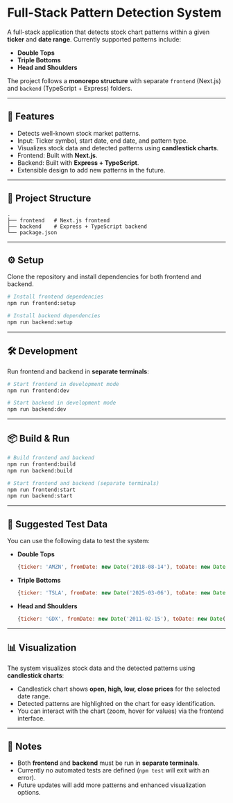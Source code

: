 # Full-Stack Pattern Detection System

A full-stack application that detects stock chart patterns within a given **ticker** and **date range**.
Currently supported patterns include:

* **Double Tops**
* **Triple Bottoms**
* **Head and Shoulders**

The project follows a **monorepo structure** with separate `frontend` (Next.js) and `backend` (TypeScript + Express) folders.

---

## 🚀 Features

* Detects well-known stock market patterns.
* Input: Ticker symbol, start date, end date, and pattern type.
* Visualizes stock data and detected patterns using **candlestick charts**.
* Frontend: Built with **Next.js**.
* Backend: Built with **Express + TypeScript**.
* Extensible design to add new patterns in the future.

---

## 📂 Project Structure

```
.
├── frontend   # Next.js frontend
├── backend    # Express + TypeScript backend
└── package.json
```

---

## ⚙️ Setup

Clone the repository and install dependencies for both frontend and backend.

```bash
# Install frontend dependencies
npm run frontend:setup

# Install backend dependencies
npm run backend:setup
```

---

## 🛠️ Development

Run frontend and backend in **separate terminals**:

```bash
# Start frontend in development mode
npm run frontend:dev

# Start backend in development mode
npm run backend:dev
```

---

## 📦 Build & Run

```bash
# Build frontend and backend
npm run frontend:build
npm run backend:build

# Start frontend and backend (separate terminals)
npm run frontend:start
npm run backend:start
```

---

## 🧪 Suggested Test Data

You can use the following data to test the system:

* **Double Tops**

  ```js
  {ticker: 'AMZN', fromDate: new Date('2018-08-14'), toDate: new Date('2025-10-10')}
  ```

* **Triple Bottoms**

  ```js
  {ticker: 'TSLA', fromDate: new Date('2025-03-06'), toDate: new Date('2025-05-02')}
  ```

* **Head and Shoulders**

  ```js
  {ticker: 'GDX', fromDate: new Date('2011-02-15'), toDate: new Date('2011-06-15')}
  ```

---

## 📊 Visualization

The system visualizes stock data and the detected patterns using **candlestick charts**:

* Candlestick chart shows **open, high, low, close prices** for the selected date range.
* Detected patterns are highlighted on the chart for easy identification.
* You can interact with the chart (zoom, hover for values) via the frontend interface.


---

## 📝 Notes

* Both **frontend** and **backend** must be run in **separate terminals**.
* Currently no automated tests are defined (`npm test` will exit with an error).
* Future updates will add more patterns and enhanced visualization options.
